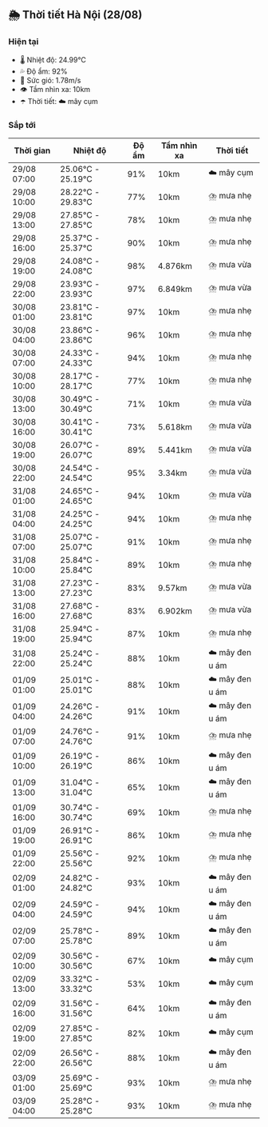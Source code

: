 ## 🌦️ Thời tiết Hà Nội (28/08)

### Hiện tại

- 🌡️ Nhiệt độ: 24.99℃
- 💦 Độ ẩm: 92%
- 💨 Sức gió: 1.78m/s
- 👁️ Tầm nhìn xa: 10km
- ☂️ Thời tiết: ☁️ mây cụm

### Sắp tới

| Thời gian | Nhiệt độ | Độ ẩm | Tầm nhìn xa | Thời tiết |
| --- | --- | --- | --- | --- |
| 29/08 07:00 | 25.06℃ - 25.19℃ | 91% | 10km | ☁️ mây cụm |
| 29/08 10:00 | 28.22℃ - 29.83℃ | 77% | 10km | ⛈️ mưa nhẹ |
| 29/08 13:00 | 27.85℃ - 27.85℃ | 78% | 10km | ⛈️ mưa nhẹ |
| 29/08 16:00 | 25.37℃ - 25.37℃ | 90% | 10km | ⛈️ mưa nhẹ |
| 29/08 19:00 | 24.08℃ - 24.08℃ | 98% | 4.876km | ⛈️ mưa vừa |
| 29/08 22:00 | 23.93℃ - 23.93℃ | 97% | 6.849km | ⛈️ mưa vừa |
| 30/08 01:00 | 23.81℃ - 23.81℃ | 97% | 10km | ⛈️ mưa nhẹ |
| 30/08 04:00 | 23.86℃ - 23.86℃ | 96% | 10km | ⛈️ mưa nhẹ |
| 30/08 07:00 | 24.33℃ - 24.33℃ | 94% | 10km | ⛈️ mưa nhẹ |
| 30/08 10:00 | 28.17℃ - 28.17℃ | 77% | 10km | ⛈️ mưa nhẹ |
| 30/08 13:00 | 30.49℃ - 30.49℃ | 71% | 10km | ⛈️ mưa vừa |
| 30/08 16:00 | 30.41℃ - 30.41℃ | 73% | 5.618km | ⛈️ mưa vừa |
| 30/08 19:00 | 26.07℃ - 26.07℃ | 89% | 5.441km | ⛈️ mưa vừa |
| 30/08 22:00 | 24.54℃ - 24.54℃ | 95% | 3.34km | ⛈️ mưa vừa |
| 31/08 01:00 | 24.65℃ - 24.65℃ | 94% | 10km | ⛈️ mưa vừa |
| 31/08 04:00 | 24.25℃ - 24.25℃ | 94% | 10km | ⛈️ mưa nhẹ |
| 31/08 07:00 | 25.07℃ - 25.07℃ | 91% | 10km | ⛈️ mưa nhẹ |
| 31/08 10:00 | 25.84℃ - 25.84℃ | 89% | 10km | ⛈️ mưa nhẹ |
| 31/08 13:00 | 27.23℃ - 27.23℃ | 83% | 9.57km | ⛈️ mưa vừa |
| 31/08 16:00 | 27.68℃ - 27.68℃ | 83% | 6.902km | ⛈️ mưa vừa |
| 31/08 19:00 | 25.94℃ - 25.94℃ | 87% | 10km | ⛈️ mưa nhẹ |
| 31/08 22:00 | 25.24℃ - 25.24℃ | 88% | 10km | ☁️ mây đen u ám |
| 01/09 01:00 | 25.01℃ - 25.01℃ | 88% | 10km | ☁️ mây đen u ám |
| 01/09 04:00 | 24.26℃ - 24.26℃ | 91% | 10km | ☁️ mây đen u ám |
| 01/09 07:00 | 24.76℃ - 24.76℃ | 91% | 10km | ⛈️ mưa nhẹ |
| 01/09 10:00 | 26.19℃ - 26.19℃ | 86% | 10km | ☁️ mây đen u ám |
| 01/09 13:00 | 31.04℃ - 31.04℃ | 65% | 10km | ☁️ mây đen u ám |
| 01/09 16:00 | 30.74℃ - 30.74℃ | 69% | 10km | ⛈️ mưa nhẹ |
| 01/09 19:00 | 26.91℃ - 26.91℃ | 86% | 10km | ⛈️ mưa nhẹ |
| 01/09 22:00 | 25.56℃ - 25.56℃ | 92% | 10km | ⛈️ mưa nhẹ |
| 02/09 01:00 | 24.82℃ - 24.82℃ | 93% | 10km | ☁️ mây đen u ám |
| 02/09 04:00 | 24.59℃ - 24.59℃ | 94% | 10km | ☁️ mây đen u ám |
| 02/09 07:00 | 25.78℃ - 25.78℃ | 89% | 10km | ☁️ mây đen u ám |
| 02/09 10:00 | 30.56℃ - 30.56℃ | 67% | 10km | ☁️ mây cụm |
| 02/09 13:00 | 33.32℃ - 33.32℃ | 53% | 10km | ☁️ mây cụm |
| 02/09 16:00 | 31.56℃ - 31.56℃ | 64% | 10km | ☁️ mây đen u ám |
| 02/09 19:00 | 27.85℃ - 27.85℃ | 82% | 10km | ☁️ mây cụm |
| 02/09 22:00 | 26.56℃ - 26.56℃ | 88% | 10km | ☁️ mây đen u ám |
| 03/09 01:00 | 25.69℃ - 25.69℃ | 93% | 10km | ⛈️ mưa nhẹ |
| 03/09 04:00 | 25.28℃ - 25.28℃ | 93% | 10km | ⛈️ mưa nhẹ |
